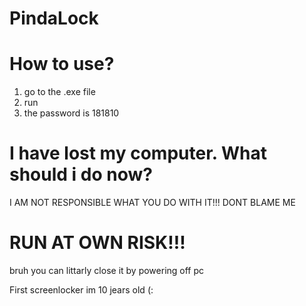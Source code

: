 # PindaLock

# How to use?
1. go to the .exe file
2. run
3. the password is 181810

# I have lost my computer. What should i do now?
I AM NOT RESPONSIBLE WHAT YOU DO WITH IT!!!
DONT BLAME ME


# RUN AT OWN RISK!!!




bruh you can littarly close it by powering off pc

First screenlocker
im 10 jears old (:
